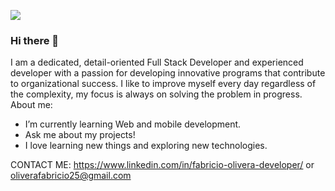 ![](https://media.giphy.com/media/rvVHtEf42qjWDgmsDp/giphy.gif)

### Hi there 👋

I am a dedicated, detail-oriented Full Stack Developer and experienced developer with a passion for developing innovative programs that contribute to organizational success. I like to improve myself every day regardless of the complexity, my focus is always on solving the problem in progress.
About me:

- I’m currently learning Web and mobile development.
- Ask me about my projects!
- I love learning new things and exploring new technologies.

CONTACT ME: https://www.linkedin.com/in/fabricio-olivera-developer/ or oliverafabricio25@gmail.com

